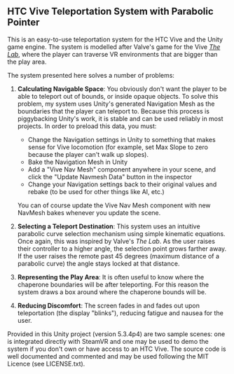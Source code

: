 HTC Vive Teleportation System with Parabolic Pointer
----------------------------------------------------

This is an easy-to-use teleportation system for the HTC Vive and the Unity game engine.  The system is modelled after
Valve's game for the Vive [*The Lab*](http://store.steampowered.com/app/450390/), where the player can traverse 
VR environments that are bigger than the play area.

The system presented here solves a number of problems:

1. **Calculating Navigable Space**: You obviously don't want the player to be able to teleport out of bounds, or inside
   opaque objects.  To solve this problem, my system uses Unity's generated Navigation Mesh as the boundaries that the
   player can teleport to.  Because this process is piggybacking Unity's work, it is stable and can be used reliably in most
   projects.  In order to preload this data, you must:

   * Change the Navigation settings in Unity to something that makes sense for Vive locomotion (for example, set Max Slope
     to zero because the player can't walk up slopes).
   * Bake the Navigation Mesh in Unity
   * Add a "Vive Nav Mesh" component anywhere in your scene, and click the "Update Navmesh Data" button in the inspector
   * Change your Navigation settings back to their original values and rebake (to be used for other things like AI, etc.)

   You can of course update the Vive Nav Mesh component with new NavMesh bakes whenever you update the scene.
2. **Selecting a Teleport Destination**: This system uses an intuitive parabolic curve selection mechanism using simple
   kinematic equations.  Once again, this was inspired by Valve's *The Lab*.  As the user raises their controller to a higher
   angle, the selection point grows farther away.  If the user raises the remote past 45 degrees (maximum distance of a parabolic
   curve) the angle stays locked at that distance.
3. **Representing the Play Area**: It is often useful to know where the chaperone boundaries will be after teleporting.  For
   this reason the system draws a box around where the chaperone bounds will be.
4. **Reducing Discomfort**: The screen fades in and fades out upon teleportation (the display "blinks"), reducing fatigue
   and nausea for the user.

Provided in this Unity project (version 5.3.4p4) are two sample scenes: one is integrated directly with SteamVR and one
may be used to demo the system if you don't own or have access to an HTC Vive.  The source code is well documented and
commented and may be used following the MIT Licence (see LICENSE.txt).